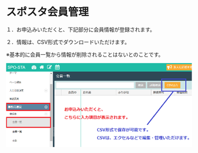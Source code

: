 # スポスタ会員管理

１．お申込みいただくと、下記部分に会員情報が登録されます。

２．情報は、CSV形式でダウンロードいただけます。

※基本的に会員一覧から情報が削除されることはないとのことです。

![](.gitbook/assets/fireshot-capture-33-suposuta-pji-httpsspo-stacomcontactmemberlist.png)

